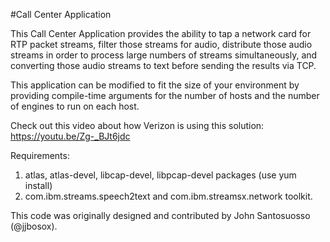 #Call Center Application

This Call Center Application provides the ability to tap a network card for RTP packet 
streams, filter those streams for audio, distribute those audio streams in order to process large
numbers of streams simultaneously, and converting those audio streams to text before sending
the results via TCP. 

This application can be modified to fit the size of your environment by providing compile-time 
arguments for the number of hosts and the number of engines to run on each host. 

Check out this video about how Verizon is using this solution: https://youtu.be/Zg-_BJt6jdc

Requirements:
1. atlas, atlas-devel, libcap-devel, libpcap-devel packages (use yum install)
2. com.ibm.streams.speech2text and com.ibm.streamsx.network toolkit. 

This code was originally designed and contributed by John Santosuosso (@jjbosox). 